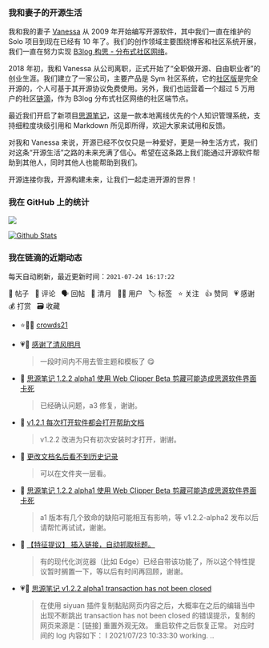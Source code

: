 ### 我和妻子的开源生活

我和我的妻子 [Vanessa](https://github.com/Vanessa219) 从 2009 年开始编写开源软件，其中我们一直在维护的 Solo 项目到现在已经有 10 年了。我们的创作领域主要围绕博客和社区系统开展，我们一直在努力实现 [B3log 构思 - 分布式社区网络](https://ld246.com/article/1546941897596)。

2018 年初，我和 Vanessa 从公司离职，正式开始了“全职做开源、自由职业者”的创业生涯。我们建立了一家公司，主要产品是 Sym 社区系统，它的[社区版](https://github.com/88250/symphony)是完全开源的，个人可基于其开源协议免费使用。另外，我们也运营着一个超过 5 万用户的社区[链滴](https://ld246.com)，作为 B3log 分布式社区网络的社区端节点。

最近我们开启了新项目[思源笔记](https://github.com/siyuan-note/siyuan)，这是一款本地离线优先的个人知识管理系统，支持细粒度块级引用和 Markdown 所见即所得，欢迎大家来试用和反馈。

对我和 Vanessa 来说，开源已经不仅仅只是一种爱好，更是一种生活方式，我们对这条“开源生活”之路的未来充满了信心。希望在这条路上我们能通过开源软件帮助到其他人，同时其他人也能帮助到我们。

开源连接你我，开源构建未来，让我们一起走进开源的世界！

### 我在 GitHub 上的统计

<a title="Hits" target="_blank" href="https://github.com/88250/88250"><img src="https://hits.b3log.org/88250/88250.svg"></a>

[![Github Stats](https://github-readme-stats.vercel.app/api?username=88250&theme=tokyonight&show_icons=true)](https://github.com/88250)

<!--events start -->

### 我在链滴的近期动态

每天自动刷新，最近更新时间：`2021-07-24 16:17:22`

📝 帖子 &nbsp; 💬 评论 &nbsp; 🗣 回帖 &nbsp; 🌙 清月 &nbsp; 👨‍💻 用户 &nbsp; 🏷️ 标签 &nbsp; ⭐️ 关注 &nbsp; 👍 赞同 &nbsp; 💗 感谢 &nbsp; 💰 打赏 &nbsp; 🗃 收藏

* ⭐️👨‍💻 [crowds21](https://ld246.com/member/crowds21)

  > 
* 💗🌙 [感谢了清风明月](https://ld246.com/member/crowds21/breezemoons/1627036432463)

  > 一段时间内不用去管主题和模板了 😋
* 💬 [思源笔记 1.2.2 alpha1 使用 Web Clipper Beta 剪藏可能造成思源软件界面卡死](https://ld246.com/article/1627011588318/comment/1627107705192#comments)

  > 已经确认问题，a3 修复，谢谢。
* 💬 [v1.2.1 每次打开软件都会打开帮助文档](https://ld246.com/article/1627101716388/comment/1627104964029#comments)

  > v1.2.2 改进为只有初次安装时才打开，谢谢。
* 💬 [更改文档名后看不到历史记录](https://ld246.com/article/1627076142652/comment/1627087416135#comments)

  > 可以在文件夹一层看。
* 💬 [思源笔记 1.2.2 alpha1 使用 Web Clipper Beta 剪藏可能造成思源软件界面卡死](https://ld246.com/article/1627011588318/comment/1627032912504#comments)

  > a1 版本有几个致命的缺陷可能相互有影响，等 v1.2.2-alpha2 发布以后请帮忙再试试，谢谢。
* 💬 [【特征提议】 插入链接，自动抓取标题。](https://ld246.com/article/1627030969932/comment/1627032810957#comments)

  > 有的现代化浏览器（比如 Edge）已经自带该功能了，所以这个特性提议暂时搁置一下，等以后有时间再回顾，谢谢。
* 💗📝 [思源笔记 v1.2.2 alpha1 transaction has not been closed](https://ld246.com/article/1627009679055)

  > 在使用 siyuan 插件复制黏贴网页内容之后，大概率在之后的编辑当中出现不断跳出 transaction has not been closed 的错误提示，复制的网页来源是：[链接] 重置外观无效。 重启软件之后恢复正常。 对应时间的 log 内容如下： I 2021/07/23 10:33:30 working. ..


<!--events end -->
